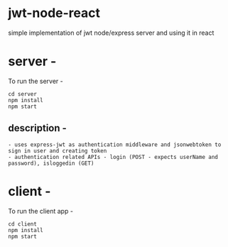 # jwt-node-react
simple implementation of jwt node/express server and using it in react

# server - 

To run the server -

```
cd server
npm install
npm start
```

## description - 
```
- uses express-jwt as authentication middleware and jsonwebtoken to sign in user and creating token
- authentication related APIs - login (POST - expects userName and password), isloggedin (GET)
```

# client - 

To run the client app - 
```
cd client
npm install
npm start
```




